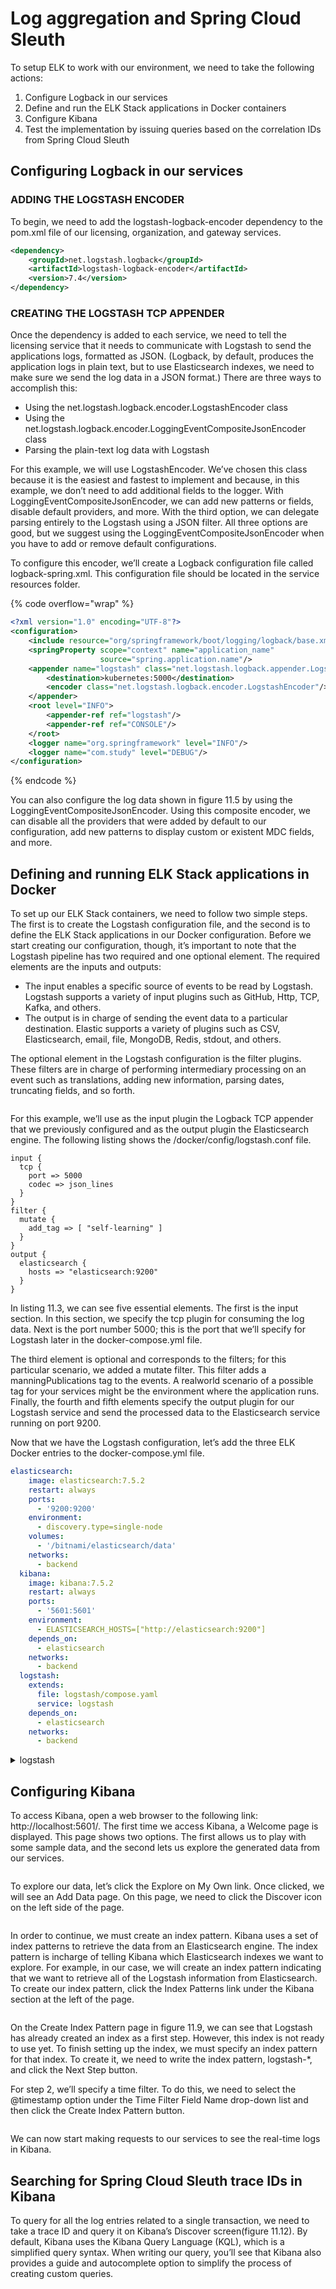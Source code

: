 # Log aggregation and Spring Cloud Sleuth

To setup ELK to work with our environment, we need to take the following actions:

1. Configure Logback in our services
2. Define and run the ELK Stack applications in Docker containers
3. Configure Kibana
4. Test the implementation by issuing queries based on the correlation IDs from Spring Cloud Sleuth

## Configuring Logback in our services

### ADDING THE LOGSTASH ENCODER

To begin, we need to add the logstash-logback-encoder dependency to the pom.xml file of our licensing, organization, and gateway services.

```xml
<dependency>
    <groupId>net.logstash.logback</groupId>
    <artifactId>logstash-logback-encoder</artifactId>
    <version>7.4</version>
</dependency>
```

### CREATING THE LOGSTASH TCP APPENDER

Once the dependency is added to each service, we need to tell the licensing service that it needs to communicate with Logstash to send the applications logs, formatted as JSON. (Logback, by default, produces the application logs in plain text, but to use Elasticsearch indexes, we need to make sure we send the log data in a JSON format.) There are three ways to accomplish this:

* Using the net.logstash.logback.encoder.LogstashEncoder class
* Using the net.logstash.logback.encoder.LoggingEventCompositeJsonEncoder class
* Parsing the plain-text log data with Logstash

For this example, we will use LogstashEncoder. We’ve chosen this class because it is the easiest and fastest to implement and because, in this example, we don’t need to add additional fields to the logger. With LoggingEventCompositeJsonEncoder, we can add new patterns or fields, disable default providers, and more. With the third option, we can delegate parsing entirely to the Logstash using a JSON filter. All three options are good, but we suggest using the LoggingEventCompositeJsonEncoder when you have to add or remove default configurations.

To configure this encoder, we’ll create a Logback configuration file called logback-spring.xml. This configuration file should be located in the service resources folder.

{% code overflow="wrap" %}
```xml
<?xml version="1.0" encoding="UTF-8"?>
<configuration>
    <include resource="org/springframework/boot/logging/logback/base.xml"/>
    <springProperty scope="context" name="application_name"
                    source="spring.application.name"/>
    <appender name="logstash" class="net.logstash.logback.appender.LogstashTcpSocketAppender">
        <destination>kubernetes:5000</destination>
        <encoder class="net.logstash.logback.encoder.LogstashEncoder"/>
    </appender>
    <root level="INFO">
        <appender-ref ref="logstash"/>
        <appender-ref ref="CONSOLE"/>
    </root>
    <logger name="org.springframework" level="INFO"/>
    <logger name="com.study" level="DEBUG"/>
</configuration>
```
{% endcode %}

You can also configure the log data shown in figure 11.5 by using the LoggingEventCompositeJsonEncoder. Using this composite encoder, we can disable all the providers that were added by default to our configuration, add new patterns to display custom or existent MDC fields, and more.&#x20;

## Defining and running ELK Stack applications in Docker

To set up our ELK Stack containers, we need to follow two simple steps. The first is to create the Logstash configuration file, and the second is to define the ELK Stack applications in our Docker configuration. Before we start creating our configuration, though, it’s important to note that the Logstash pipeline has two required and one optional element. The required elements are the inputs and outputs:

* The input enables a specific source of events to be read by Logstash. Logstash supports a variety of input plugins such as GitHub, Http, TCP, Kafka, and others.
* The output is in charge of sending the event data to a particular destination. Elastic supports a variety of plugins such as CSV, Elasticsearch, email, file, MongoDB, Redis, stdout, and others.

The optional element in the Logstash configuration is the filter plugins. These filters are in charge of performing intermediary processing on an event such as translations, adding new information, parsing dates, truncating fields, and so forth.

<figure><img src="../../../.gitbook/assets/image (5).png" alt=""><figcaption></figcaption></figure>

For this example, we’ll use as the input plugin the Logback TCP appender that we previously configured and as the output plugin the Elasticsearch engine. The following listing shows the /docker/config/logstash.conf file.

```nginx
input {    
  tcp {
    port => 5000    
    codec => json_lines
  }
}
filter {
  mutate {
    add_tag => [ "self-learning" ]   
  }
}
output {    
  elasticsearch {
    hosts => "elasticsearch:9200"   
  }
}
```

In listing 11.3, we can see five essential elements. The first is the input section. In this section, we specify the tcp plugin for consuming the log data. Next is the port number 5000; this is the port that we’ll specify for Logstash later in the docker-compose.yml file.

The third element is optional and corresponds to the filters; for this particular scenario, we added a mutate filter. This filter adds a manningPublications tag to the events. A realworld scenario of a possible tag for your services might be the environment where the application runs. Finally, the fourth and fifth elements specify the output plugin for our Logstash service and send the processed data to the Elasticsearch service running on port 9200.

Now that we have the Logstash configuration, let’s add the three ELK Docker entries to the docker-compose.yml file.

```yaml
elasticsearch:
    image: elasticsearch:7.5.2
    restart: always
    ports:
      - '9200:9200'
    environment:
      - discovery.type=single-node
    volumes:
      - '/bitnami/elasticsearch/data'
    networks:
      - backend  
  kibana:
    image: kibana:7.5.2
    restart: always
    ports:
      - '5601:5601'
    environment:
      - ELASTICSEARCH_HOSTS=["http://elasticsearch:9200"]
    depends_on:
      - elasticsearch
    networks:
      - backend
  logstash:
    extends:
      file: logstash/compose.yaml
      service: logstash
    depends_on:
      - elasticsearch
    networks:
      - backend
```

<details>

<summary>logstash</summary>

{% code title="logstash/Dockerfile" %}
```dockerfile
FROM logstash:7.5.2

RUN rm -f /usr/share/logstash/pipeline/logstash.conf

ADD pipeline/ /usr/share/logstash/pipeline/

ADD config/ /usr/share/logstash/config/
```
{% endcode %}

{% code title="logstash/compose.yaml" %}
```yaml
services:
  logstash:
    image: logstash:v1
    build:
      context: .
    restart: always
    ports:
      - 5000:5000
```
{% endcode %}

</details>

## Configuring Kibana

To access Kibana, open a web browser to the following link: http://localhost:5601/. The first time we access Kibana, a Welcome page is displayed. This page shows two options. The first allows us to play with some sample data, and the second lets us explore the generated data from our services.

<figure><img src="../../../.gitbook/assets/image (1) (1).png" alt=""><figcaption></figcaption></figure>

To explore our data, let’s click the Explore on My Own link. Once clicked, we will see an Add Data page. On this page, we need to click the Discover icon on the left side of the page.

<figure><img src="../../../.gitbook/assets/image (2) (1).png" alt=""><figcaption></figcaption></figure>

In order to continue, we must create an index pattern. Kibana uses a set of index patterns to retrieve the data from an Elasticsearch engine. The index pattern is incharge of telling Kibana which Elasticsearch indexes we want to explore. For example, in our case, we will create an index pattern indicating that we want to retrieve all of the Logstash information from Elasticsearch. To create our index pattern, click the Index Patterns link under the Kibana section at the left of the page.

<figure><img src="../../../.gitbook/assets/image (3) (1).png" alt=""><figcaption></figcaption></figure>

On the Create Index Pattern page in figure 11.9, we can see that Logstash has already created an index as a first step. However, this index is not ready to use yet. To finish setting up the index, we must specify an index pattern for that index. To create it, we need to write the index pattern, logstash-\*, and click the Next Step button.

For step 2, we’ll specify a time filter. To do this, we need to select the @timestamp option under the Time Filter Field Name drop-down list and then click the Create Index Pattern button.

<figure><img src="../../../.gitbook/assets/image (4) (1).png" alt=""><figcaption></figcaption></figure>

We can now start making requests to our services to see the real-time logs in Kibana.

## Searching for Spring Cloud Sleuth trace IDs in Kibana

To query for all the log entries related to a single transaction, we need to take a trace ID and query it on Kibana’s Discover screen(figure 11.12). By default, Kibana uses the Kibana Query Language (KQL), which is a simplified query syntax. When writing our query, you’ll see that Kibana also provides a guide and autocomplete option to simplify the process of creating custom queries.

<figure><img src="../../../.gitbook/assets/image (5) (1).png" alt=""><figcaption></figcaption></figure>
